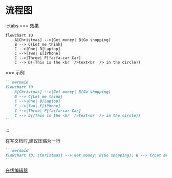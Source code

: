 # 流程图

:::tabs
=== 效果

```mermaid
flowchart TD
    A[Christmas] -->|Get money| B(Go shopping)
    B --> C{Let me think}
    C -->|One| D[Laptop]
    C -->|Two| E[iPhone]
    C -->|Three| F[fa:fa-car Car]
    C --> D((This is the <br  />text<br  /> in the circle))
```

=== 示例

````md
```mermaid
flowchart TD
    A[Christmas] -->|Get money| B(Go shopping)
    B --> C{Let me think}
    C -->|One| D[Laptop]
    C -->|Two| E[iPhone]
    C -->|Three| F[fa:fa-car Car]
    C --> D((This is the <br  />text<br  /> in the circle))
```
````
:::

在写文档时,建议压缩为一行

````md
```mermaid
flowchart TD; [Christmas] -->|Get money| B(Go shopping); B --> C{Let me think}; C -->|One| D[Laptop]; C -->|Two| E[iPhone]; C -->|Three| F[fa:fa-car Car]
```
````

[在线编辑器](https://mermaid.live/edit)
